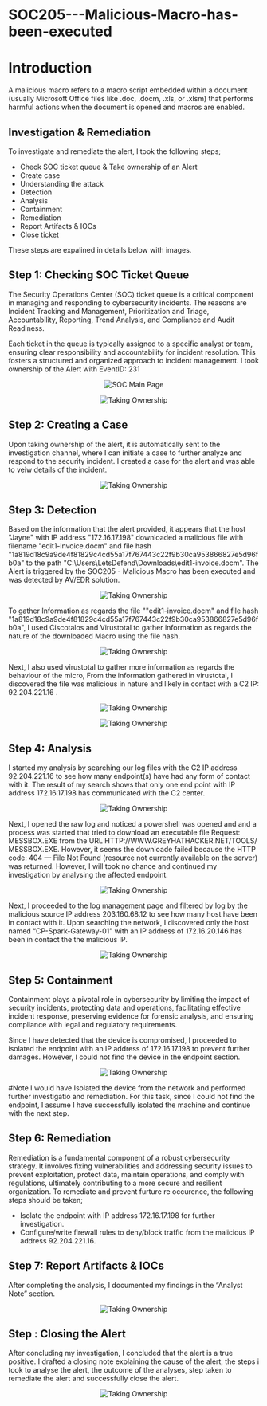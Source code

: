 # SOC205---Malicious-Macro-has-been-executed

# Introduction
A malicious macro refers to a macro script embedded within a document (usually Microsoft Office files like .doc, .docm, .xls, or .xlsm) that performs harmful actions when the document is opened and macros are enabled.

## Investigation & Remediation
To investigate and remediate the alert, I took the following steps;
 - Check SOC ticket queue & Take ownership of an Alert
 - Create case
 - Understanding the attack
 - Detection
 - Analysis
 - Containment
 - Remediation
 - Report Artifacts & IOCs
 - Close ticket

These steps are expalined in details below with images.

## Step 1: Checking SOC Ticket Queue
The Security Operations Center (SOC) ticket queue is a critical component in managing and responding to cybersecurity incidents. The reasons are Incident Tracking and Management, Prioritization and Triage, Accountability, Reporting, Trend Analysis, and Compliance and Audit Readiness.

Each ticket in the queue is typically assigned to a specific analyst or team, ensuring clear responsibility and accountability for incident resolution. This fosters a structured and organized approach to incident management. I took ownership of the Alert with EventID: 231
 <p align="center">
  <img src="images/1.png" alt="SOC Main Page">
</p>
 <p align="center">
  <img src="images/2.png" alt="Taking Ownership">
</p>

## Step 2: Creating a Case
Upon taking ownership of the alert, it is automatically sent to the investigation channel, where I can initiate a case to further analyze and respond to the security incident. I created a case for the alert and was able to veiw details of the incident. 
 <p align="center">
  <img src="images/3.png" alt="Taking Ownership">
</p>

## Step 3: Detection
Based on the information that the alert provided, it appears that the host "Jayne" with IP address "172.16.17.198" downloaded a malicious file with filename "edit1-invoice.docm" and file hash "1a819d18c9a9de4f81829c4cd55a17f767443c22f9b30ca953866827e5d96fb0a" to the path "C:\Users\LetsDefend\Downloads\edit1-invoice.docm". The Alert is triggered by the SOC205 - Malicious Macro has been executed and was detected by AV/EDR solution.
<p align="center">
  <img src="images/4.png" alt="Taking Ownership">
</p>

To gather Information as regards the file ""edit1-invoice.docm" and file hash "1a819d18c9a9de4f81829c4cd55a17f767443c22f9b30ca953866827e5d96fb0a", I used Ciscotalos and Virustotal to gather information as regards the nature of the downloaded Macro using the file hash.
<p align="center">
  <img src="images/5.png" alt="Taking Ownership">
</p>

Next, I also used virustotal to gather more information as regards the behaviour of the micro, From the information gathered in virustotal, I discovered the file was malicious in nature and likely in contact with a C2 IP: 92.204.221.16 . 
<p align="center">
  <img src="images/6.png" alt="Taking Ownership">
</p>
<p align="center">
  <img src="images/7.png" alt="Taking Ownership">
</p>
 
## Step 4: Analysis
I started my analysis by searching our log files with the C2 IP address 92.204.221.16 to see how many endpoint(s) have had any form of contact with it. The result of my search shows that only one end point with IP address 172.16.17.198 has communicated with the C2 center. 
<p align="center">
  <img src="images/8.png" alt="Taking Ownership">
</p>
Next, I opened the raw log and noticed a powershell was opened and and a process was started that tried to download an executable file Request: MESSBOX.EXE from the URL HTTP://WWW.GREYHATHACKER.NET/TOOLS/ MESSBOX.EXE. However, it seems the downloade failed because the HTTP code: 404 — File Not Found (resource not currently available on the server) was returned. However, I will took no chance and continued my investigation by analysing the affected endpoint.
<p align="center">
  <img src="images/9.png" alt="Taking Ownership">
</p>

Next, I proceeded to the log management page and filtered by log by the malicious source IP address 203.160.68.12 to see how many host have been in contact with it. Upon searching the network, I discovered only the host named “CP-Spark-Gateway-01” with an IP address of 172.16.20.146 has been in contact the the malicious IP.
<p align="center">
  <img src="images/9.png" alt="Taking Ownership">
</p>

## Step 5: Containment
Containment plays a pivotal role in cybersecurity by limiting the impact of security incidents, protecting data and operations, facilitating effective incident response, preserving evidence for forensic analysis, and ensuring compliance with legal and regulatory requirements.

Since I have detected that the device is compromised, I proceeded to isolated the endpoint with an IP address of 172.16.17.198 to prevent further damages. However, I could not find the device in the endpoint section. 
<p align="center">
  <img src="images/10.png" alt="Taking Ownership">
</p>

#Note I would have Isolated the device from the network and performed further investigatio and remediation. For this task, since I could not find the endpoint, I assume I have successfully isolated the machine and continue with the next step.

## Step 6: Remediation
Remediation is a fundamental component of a robust cybersecurity strategy. It involves fixing vulnerabilities and addressing security issues to prevent exploitation, protect data, maintain operations, and comply with regulations, ultimately contributing to a more secure and resilient organization. To remediate and prevent furture re occurence, the following steps should be taken;
 - Isolate the endpoint with IP address 172.16.17.198 for further investigation. 
 - Configure/write firewall rules to deny/block traffic from the malicious IP address 92.204.221.16.

## Step 7: Report Artifacts & IOCs
After completing the analysis, I documented my findings in the “Analyst Note” section.
<p align="center">
  <img src="images/15.png" alt="Taking Ownership">
</p>

## Step : Closing the Alert
After concluding my investigation, I concluded that the alert is a true positive. I drafted a closing note explaining the cause of the alert, the steps i took to analyse the alert, the outcome of the analyses, step taken to remediate the alert and successfully close the alert. 
<p align="center">
  <img src="images/16.png" alt="Taking Ownership">
</p>


 




